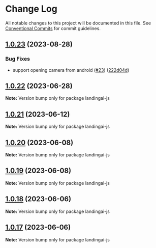 # Change Log

All notable changes to this project will be documented in this file.
See [Conventional Commits](https://conventionalcommits.org) for commit guidelines.

## [1.0.23](https://github.com/landing-ai/landingai-js/compare/v1.0.22...v1.0.23) (2023-08-28)


### Bug Fixes

* support opening camera from android ([#23](https://github.com/landing-ai/landingai-js/issues/23)) ([222d04d](https://github.com/landing-ai/landingai-js/commit/222d04dccc87eaedb212f5de85a94420ec2ca9d3))





## [1.0.22](https://github.com/landing-ai/landingai-js/compare/v1.0.21...v1.0.22) (2023-06-28)

**Note:** Version bump only for package landingai-js





## [1.0.21](https://github.com/landing-ai/landingai-js/compare/v1.0.20...v1.0.21) (2023-06-12)

**Note:** Version bump only for package landingai-js





## [1.0.20](https://github.com/landing-ai/landingai-js/compare/v1.0.19...v1.0.20) (2023-06-08)

**Note:** Version bump only for package landingai-js





## [1.0.19](https://github.com/landing-ai/landingai-js/compare/v1.0.18...v1.0.19) (2023-06-08)

**Note:** Version bump only for package landingai-js





## [1.0.18](https://github.com/landing-ai/landingai-js/compare/v1.0.17...v1.0.18) (2023-06-06)

**Note:** Version bump only for package landingai-js





## [1.0.17](https://github.com/landing-ai/landingai-js/compare/v1.0.16...v1.0.17) (2023-06-06)

**Note:** Version bump only for package landingai-js
